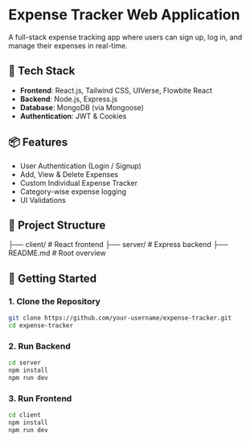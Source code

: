 # Expense Tracker Web Application

A full-stack expense tracking app where users can sign up, log in, and manage their expenses in real-time.

## 🔧 Tech Stack

- **Frontend**: React.js, Tailwind CSS, UIVerse, Flowbite React
- **Backend**: Node.js, Express.js
- **Database**: MongoDB (via Mongoose)
- **Authentication**: JWT & Cookies

## 📦 Features
- User Authentication (Login / Signup)
- Add, View & Delete Expenses
- Custom Individual Expense Tracker
- Category-wise expense logging
- UI Validations 

## 📁 Project Structure

├── client/ # React frontend
├── server/ # Express backend
├── README.md # Root overview


## 🚀 Getting Started

### 1. Clone the Repository

```bash
git clone https://github.com/your-username/expense-tracker.git
cd expense-tracker
```

### 2. Run Backend
``` bash
cd server
npm install
npm run dev
```
### 3. Run Frontend
``` bash
cd client
npm install
npm run dev
```